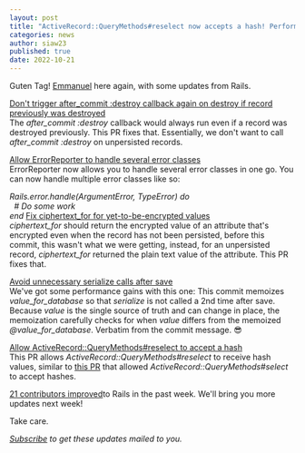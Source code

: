 ```yaml
---
layout: post
title: "ActiveRecord::QueryMethods#reselect now accepts a hash! Performance gains and a fix for `ciphertext_for`."
categories: news
author: siaw23
published: true
date: 2022-10-21
---
```


Guten Tag! [Emmanuel](https://twitter.com/siaw23) here again, with some updates from Rails.  
  
[Don't trigger after\_commit :destroy callback again on destroy if record previously was destroyed](https://github.com/rails/rails/pull/46197)  
The _after\_commit :destroy_ callback would always run even if a record was destroyed previously. This PR fixes that. Essentially, we don't want to call _after\_commit :destroy_ on unpersisted records.  
  
[Allow ErrorReporter to handle several error classes](https://github.com/rails/rails/pull/46299)  
ErrorReporter now allows you to handle several error classes in one go. You can now handle multiple error classes like so:  
  
_Rails.error.handle(ArgumentError, TypeError) do  
&nbsp; # Do some work  
end_ [Fix ciphertext\_for for yet-to-be-encrypted values](https://github.com/rails/rails/pull/46284)  
_ciphertext\_for_ should return the encrypted value of an attribute that's encrypted even when the record has not been persisted, before this commit, this wasn't what we were getting, instead, for an unpersisted record, _ciphertext\_for_ returned the plain text value of the attribute. This PR fixes that.  
  
[Avoid unnecessary serialize calls after save](https://github.com/rails/rails/pull/46231)  
We've got some performance gains with this one: This commit memoizes _value\_for\_database_ so that _serialize_ is not called a 2nd time after save. Because _value_ is the single source of truth and can change in place, the memoization carefully checks for when _value_ differs from the memoized _@value\_for\_database_. Verbatim from the commit message. 😎  
  
[Allow ActiveRecord::QueryMethods#reselect to accept a hash](https://github.com/rails/rails/pull/46253)  
This PR allows _ActiveRecord::QueryMethods#reselect_ to receive hash values, similar to [this PR](https://github.com/rails/rails/pull/45612) that allowed _ActiveRecord::QueryMethods#select_ to accept hashes.  
  
[21 contributors improved](https://contributors.rubyonrails.org/contributors/in-time-window/20221014-20221021)to Rails in the past week. We'll bring you more updates next week!  
  
Take care.  
  
  

<p><i><a href="https://world.hey.com/this.week.in.rails">Subscribe</a> to get these updates mailed to you.</i></p>